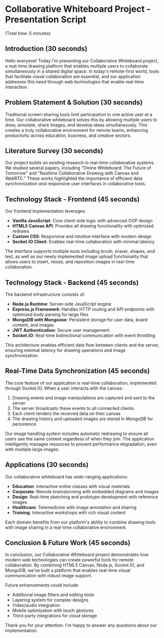 # Collaborative Whiteboard Project - Presentation Script
(Total time: 5 minutes)

## Introduction (30 seconds)
Hello everyone! Today I'm presenting our Collaborative Whiteboard project, a real-time drawing platform that enables multiple users to collaborate simultaneously in a shared digital space. In today's remote-first world, tools that facilitate visual collaboration are essential, and our application addresses this need through web technologies that enable real-time interaction.

## Problem Statement & Solution (30 seconds)
Traditional screen-sharing tools limit participation to one active user at a time. Our collaborative whiteboard solves this by allowing multiple users to draw, annotate, share images, and develop ideas simultaneously. This creates a truly collaborative environment for remote teams, enhancing productivity across education, business, and creative sectors.

## Literature Survey (30 seconds)
Our project builds on existing research in real-time collaborative systems. We studied several papers, including "Online Whiteboard: The Future of Tomorrow" and "Realtime Collaborative Drawing with Canvas and WebRTC." These works highlighted the importance of efficient data synchronization and responsive user interfaces in collaborative tools.

## Technology Stack - Frontend (45 seconds)
Our frontend implementation leverages:
- **Vanilla JavaScript**: Core client-side logic with advanced OOP design
- **HTML5 Canvas API**: Provides all drawing functionality with optimized redraws
- **Custom CSS**: Responsive and intuitive interface with modern design
- **Socket.IO Client**: Enables real-time collaboration with minimal latency

The interface supports multiple tools including brush, eraser, shapes, and text, as well as our newly implemented image upload functionality that allows users to insert, resize, and reposition images in real-time collaboration.

## Technology Stack - Backend (45 seconds)
The backend infrastructure consists of:
- **Node.js Runtime**: Server-side JavaScript engine
- **Express.js Framework**: Handles HTTP routing and API endpoints with optimized body parsing for large files
- **MongoDB with Mongoose**: Persistent storage for user data, board content, and images
- **JWT Authentication**: Secure user management
- **Socket.IO**: Real-time bidirectional communication with event throttling

This architecture enables efficient data flow between clients and the server, ensuring minimal latency for drawing operations and image synchronization.

## Real-Time Data Synchronization (45 seconds)
The core feature of our application is real-time collaboration, implemented through Socket.IO. When a user interacts with the canvas:
1. Drawing events and image manipulations are captured and sent to the server
2. The server broadcasts these events to all connected clients
3. Each client renders the received data on their canvas
4. The drawing history and uploaded images are stored in MongoDB for persistence

Our image handling system includes automatic redrawing to ensure all users see the same content regardless of when they join. The application intelligently manages resources to prevent performance degradation, even with multiple large images.

## Applications (30 seconds)
Our collaborative whiteboard has wide-ranging applications:
- **Education**: Interactive online classes with visual materials
- **Corporate**: Remote brainstorming with embedded diagrams and images
- **Design**: Real-time sketching and prototype development with reference images
- **Healthcare**: Telemedicine with image annotation and sharing
- **Training**: Interactive workshops with rich visual content

Each domain benefits from our platform's ability to combine drawing tools with image sharing in a real-time collaborative environment.

## Conclusion & Future Work (45 seconds)
In conclusion, our Collaborative Whiteboard project demonstrates how modern web technologies can create powerful tools for remote collaboration. By combining HTML5 Canvas, Node.js, Socket.IO, and MongoDB, we've built a platform that enables real-time visual communication with robust image support.

Future enhancements could include:
- Additional image filters and editing tools
- Layering system for complex designs
- Video/audio integration
- Mobile optimization with touch gestures
- Third-party integrations for cloud storage

Thank you for your attention. I'm happy to answer any questions about our implementation.

